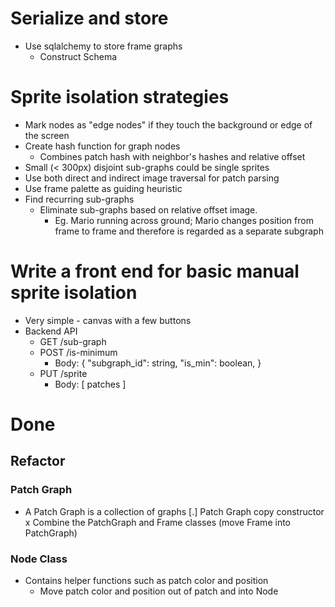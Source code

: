 # Serialize and store

  * Use sqlalchemy to store frame graphs
    * Construct Schema


# Sprite isolation strategies

  * Mark nodes as "edge nodes" if they touch the background or edge of the screen
  * Create hash function for graph nodes
    * Combines patch hash with neighbor's hashes and relative offset
  * Small (< 300px) disjoint sub-graphs could be single sprites
  * Use both direct and indirect image traversal for patch parsing
  * Use frame palette as guiding heuristic
  * Find recurring sub-graphs 
    * Eliminate sub-graphs based on relative offset image.
      * Eg. Mario running across ground; Mario changes position from frame to frame and therefore
            is regarded as a separate subgraph

# Write a front end for basic manual sprite isolation

  * Very simple - canvas with a few buttons
  * Backend API
    * GET /sub-graph
    * POST /is-minimum
      - Body: {
        "subgraph_id": string,
        "is_min": boolean,
      }
    * PUT /sprite
      - Body: [ patches ]

# Done
## Refactor
### Patch Graph

  * A Patch Graph is a collection of graphs
    [.] Patch Graph copy constructor
  x Combine the PatchGraph and Frame classes (move Frame into PatchGraph)

### Node Class
  * Contains helper functions such as patch color and position
    * Move patch color and position out of patch and into Node


